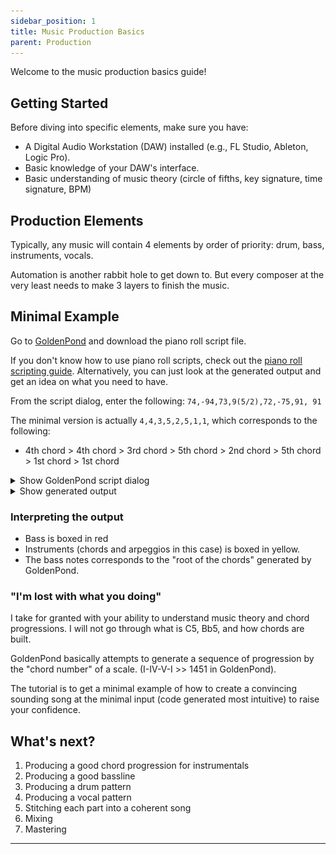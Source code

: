 ```yaml
---
sidebar_position: 1
title: Music Production Basics
parent: Production
---
```


Welcome to the music production basics guide! 

## Getting Started

Before diving into specific elements, make sure you have:

- A Digital Audio Workstation (DAW) installed (e.g., FL Studio, Ableton, Logic Pro).
- Basic knowledge of your DAW's interface.
- Basic understanding of music theory (circle of fifths, key signature, time signature, BPM)

## Production Elements
Typically, any music will contain 4 elements by order of priority: drum, bass, instruments, vocals. 

Automation is another rabbit hole to get down to. But every composer at the very least needs to make 3 layers to finish the music. 

## Minimal Example
Go to [GoldenPond](https://gilbertlisterresearch.com/GoldenPond.html) and download the piano roll script file. 

If you don't know how to use piano roll scripts, check out the [piano roll scripting guide](advanced/fl-pyscripts/fl-pyscripts.mdx). Alternatively, you can just look at the generated output and get an idea on what you need to have. 

From the script dialog, enter the following:
`74,-94,73,9(5/2),72,-75,91, 91`

The minimal version is actually `4,4,3,5,2,5,1,1`, which corresponds to the following: 
- 4th chord > 4th chord > 3rd chord > 5th chord > 2nd chord > 5th chord > 1st chord > 1st chord

<details>
<summary>Show GoldenPond script dialog</summary>
![](basic/prod-basic1.JPG)
</details>

<details>
<summary>Show generated output</summary>
![](basic/prod-basic2.JPG)
</details>

### Interpreting the output
- Bass is boxed in red 
- Instruments (chords and arpeggios in this case) is boxed in yellow. 
- The bass notes corresponds to the "root of the chords" generated by GoldenPond. 

### "I'm lost with what you doing" 
I take for granted with your ability to understand music theory and chord progressions. I will not go through what is C5, Bb5, and how chords are built.

GoldenPond basically attempts to generate a sequence of progression by the "chord number" of a scale. (I-IV-V-I >> 1451 in GoldenPond). 

The tutorial is to get a minimal example of how to create a convincing sounding song at the minimal input (code generated most intuitive) to raise your confidence. 

## What's next?
1. Producing a good chord progression for instrumentals
2. Producing a good bassline 
3. Producing a drum pattern 
4. Producing a vocal pattern
5. Stitching each part into a coherent song
6. Mixing
7. Mastering
---


